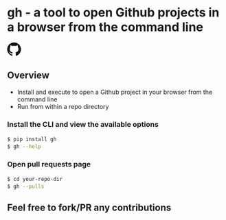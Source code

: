 # gh - a tool to open Github projects in a browser from the command line
![](https://raw.githubusercontent.com/danielwhatmuff/gh/master/img/GitHub-Mark-32px.png)

## Overview
* Install and execute to open a Github project in your browser from the command line
* Run from within a repo directory

### Install the CLI and view the available options
```bash
$ pip install gh
$ gh --help
```

### Open pull requests page
```bash
$ cd your-repo-dir
$ gh --pulls
```

## Feel free to fork/PR any contributions
